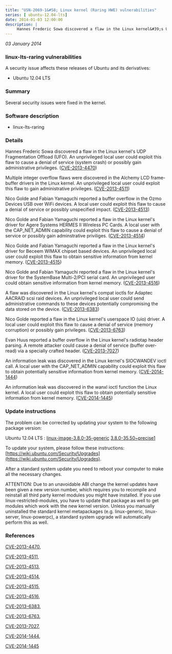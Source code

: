 ```yaml
---
title: "USN-2069-1&#58; Linux kernel (Raring HWE) vulnerabilities"
series: [ ubuntu-12.04-lts]
date: 2014-01-03 12:00:00
description: |
     Hannes Frederic Sowa discovered a flaw in the Linux kernel&#39;s UDP Fragmentation Offload (UFO). An unprivileged local user could exploit this flaw to cause a denial of service (system crash) or possibly gain administrative privileges. ([CVE-2013-4470](http://people.ubuntu.com/~ubuntu-security/cve/CVE-2013-4470))
--- 
```

 
 

*03 January 2014*

### linux-lts-raring vulnerabilities

A security issue affects these releases of Ubuntu and its derivatives:

* Ubuntu 12.04 LTS

### Summary

Several security issues were fixed in the kernel. 

### Software description

* linux-lts-raring 

### Details

 Hannes Frederic Sowa discovered a flaw in the Linux kernel&#39;s UDP Fragmentation Offload (UFO). An unprivileged local user could exploit this flaw to cause a denial of service (system crash) or possibly gain administrative privileges. ([CVE-2013-4470](http://people.ubuntu.com/~ubuntu-security/cve/CVE-2013-4470))

Multiple integer overflow flaws were discovered in the Alchemy LCD frame- buffer drivers in the Linux kernel. An unprivileged local user could exploit this flaw to gain administrative privileges. ([CVE-2013-4511](http://people.ubuntu.com/~ubuntu-security/cve/CVE-2013-4511))

Nico Golde and Fabian Yamaguchi reported a buffer overflow in the Ozmo Devices USB over WiFi devices. A local user could exploit this flaw to cause a denial of service or possibly unspecified impact. ([CVE-2013-4513](http://people.ubuntu.com/~ubuntu-security/cve/CVE-2013-4513))

Nico Golde and Fabian Yamaguchi reported a flaw in the Linux kernel&#39;s driver for Agere Systems HERMES II Wireless PC Cards. A local user with the CAP_NET_ADMIN capability could exploit this flaw to cause a denial of service or possibly gain adminstrative priviliges. ([CVE-2013-4514](http://people.ubuntu.com/~ubuntu-security/cve/CVE-2013-4514))

Nico Golde and Fabian Yamaguchi reported a flaw in the Linux kernel&#39;s driver for Beceem WIMAX chipset based devices. An unprivileged local user could exploit this flaw to obtain sensitive information from kernel memory. ([CVE-2013-4515](http://people.ubuntu.com/~ubuntu-security/cve/CVE-2013-4515))

Nico Golde and Fabian Yamaguchi reported a flaw in the Linux kernel&#39;s driver for the SystemBase Multi-2/PCI serial card. An unprivileged user could obtain sensitive information from kernel memory. ([CVE-2013-4516](http://people.ubuntu.com/~ubuntu-security/cve/CVE-2013-4516))

A flaw was discovered in the Linux kernel&#39;s compat ioctls for Adaptec AACRAID scsi raid devices. An unprivileged local user could send administrative commands to these devices potentially compromising the data stored on the device. ([CVE-2013-6383](http://people.ubuntu.com/~ubuntu-security/cve/CVE-2013-6383))

Nico Golde reported a flaw in the Linux kernel&#39;s userspace IO (uio) driver. A local user could exploit this flaw to cause a denial of service (memory corruption) or possibly gain privileges. ([CVE-2013-6763](http://people.ubuntu.com/~ubuntu-security/cve/CVE-2013-6763))

Evan Huus reported a buffer overflow in the Linux kernel&#39;s radiotap header parsing. A remote attacker could cause a denial of service (buffer over- read) via a specially crafted header. ([CVE-2013-7027](http://people.ubuntu.com/~ubuntu-security/cve/CVE-2013-7027))

An information leak was discovered in the Linux kernel&#39;s SIOCWANDEV ioctl call. A local user with the CAP_NET_ADMIN capability could exploit this flaw to obtain potentially sensitive information from kernel memory. ([CVE-2014-1444](http://people.ubuntu.com/~ubuntu-security/cve/CVE-2014-1444))

An information leak was discovered in the wanxl ioctl function the Linux kernel. A local user could exploit this flaw to obtain potentially sensitive information from kernel memory. ([CVE-2014-1445](http://people.ubuntu.com/~ubuntu-security/cve/CVE-2014-1445)) 

### Update instructions

The problem can be corrected by updating your system to the following package version:

Ubuntu 12.04 LTS
 : [linux-image-3.8.0-35-generic](https://launchpad.net/ubuntu/+source/linux-lts-raring) <span> [3.8.0-35.50~precise1](https://launchpad.net/ubuntu/+source/linux-lts-raring/3.8.0-35.50~precise1) </span> 

To update your system, please follow these instructions: [https://wiki.ubuntu.com/Security/Upgrades](https://wiki.ubuntu.com/Security/Upgrades).

After a standard system update you need to reboot your computer to make all the necessary changes.

ATTENTION: Due to an unavoidable ABI change the kernel updates have been given a new version number, which requires you to recompile and reinstall all third party kernel modules you might have installed. If you use linux-restricted-modules, you have to update that package as well to get modules which work with the new kernel version. Unless you manually uninstalled the standard kernel metapackages (e.g. linux-generic, linux-server, linux-powerpc), a standard system upgrade will automatically perform this as well. 

### References

 
 [CVE-2013-4470](http://people.ubuntu.com/~ubuntu-security/cve/CVE-2013-4470), 

 [CVE-2013-4511](http://people.ubuntu.com/~ubuntu-security/cve/CVE-2013-4511), 

 [CVE-2013-4513](http://people.ubuntu.com/~ubuntu-security/cve/CVE-2013-4513), 

 [CVE-2013-4514](http://people.ubuntu.com/~ubuntu-security/cve/CVE-2013-4514), 

 [CVE-2013-4515](http://people.ubuntu.com/~ubuntu-security/cve/CVE-2013-4515), 

 [CVE-2013-4516](http://people.ubuntu.com/~ubuntu-security/cve/CVE-2013-4516), 

 [CVE-2013-6383](http://people.ubuntu.com/~ubuntu-security/cve/CVE-2013-6383), 

 [CVE-2013-6763](http://people.ubuntu.com/~ubuntu-security/cve/CVE-2013-6763), 

 [CVE-2013-7027](http://people.ubuntu.com/~ubuntu-security/cve/CVE-2013-7027), 

 [CVE-2014-1444](http://people.ubuntu.com/~ubuntu-security/cve/CVE-2014-1444), 

 [CVE-2014-1445](http://people.ubuntu.com/~ubuntu-security/cve/CVE-2014-1445)
 

